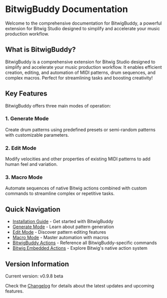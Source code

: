 # BitwigBuddy Documentation

Welcome to the comprehensive documentation for BitwigBuddy, a powerful extension for Bitwig Studio designed to simplify and accelerate your music production workflow.

## What is BitwigBuddy?

BitwigBuddy is a comprehensive extension for Bitwig Studio designed to simplify and accelerate your music production workflow. It enables efficient creation, editing, and automation of MIDI patterns, drum sequences, and complex macros. Perfect for streamlining tasks and boosting creativity!

## Key Features

BitwigBuddy offers three main modes of operation:

### 1. Generate Mode
Create drum patterns using predefined presets or semi-random patterns with customizable parameters.

### 2. Edit Mode
Modify velocities and other properties of existing MIDI patterns to add human feel and variation.

### 3. Macro Mode
Automate sequences of native Bitwig actions combined with custom commands to streamline complex or repetitive tasks.

## Quick Navigation

- [Installation Guide](/guide/bitwigbuddy/installation) - Get started with BitwigBuddy
- [Generate Mode](/guide/bitwigbuddy/generate-mode) - Learn about pattern generation
- [Edit Mode](/guide/bitwigbuddy/edit-mode) - Discover pattern editing features
- [Macro Mode](/guide/bitwigbuddy/macro-mode) - Master automation with macros
- [BitwigBuddy Actions](/guide/bitwigbuddy-actions) - Reference all BitwigBuddy-specific commands
- [Bitwig Embedded Actions](/guide/bitwig-actions) - Explore Bitwig's native action system

## Version Information

Current version: v0.9.8 beta

Check the [Changelog](/guide/changelog) for details about the latest updates and upcoming features.
